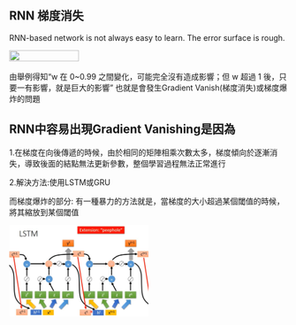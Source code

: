 RNN 梯度消失
--------------------------
RNN-based network is not always easy to learn.
The error surface is rough.

<img src="https://ithelp.ithome.com.tw/upload/images/20191006/201204067w4Q4zFNH3.png" width="50%" height="50%">

由舉例得知“w 在 0~0.99 之間變化，可能完全沒有造成影響；但 w 超過 1 後，只要一有影響，就是巨大的影響”
也就是會發生Gradient Vanish(梯度消失)或梯度爆炸的問題

RNN中容易出現Gradient Vanishing是因為
----------------
1.在梯度在向後傳遞的時候，由於相同的矩陣相乘次數太多，梯度傾向於逐漸消失，導致後面的結點無法更新參數，整個學習過程無法正常進行

2.解決方法:使用LSTM或GRU

而梯度爆炸的部分: 有一種暴力的方法就是，當梯度的大小超過某個閾值的時候，將其縮放到某個閾值

<img src="https://github.com/popolee0513/Data-Science-Skills-Practice/blob/master/Deep%20Learning/Sequence%20Models/PIC/LSTM.png?raw=true" width="50%" height="50%">




